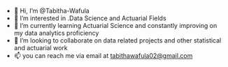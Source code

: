 - 👋 Hi, I’m @Tabitha-Wafula
- 👀 I’m interested in .Data Science and Actuarial Fields
- 🌱 I’m currently learning Actuarial Science and constantly improving on my data analytics proficiency
- 💞️ I’m looking to collaborate on data related projects and other statistical and actuarial work
- 📫 you can reach me via email at tabithawafula02@gmail.com

<!---
Tabitha-Wafula/Tabitha-Wafula is a ✨ special ✨ repository because its `README.md` (this file) appears on your GitHub profile.
You can click the Preview link to take a look at your changes.
--->
